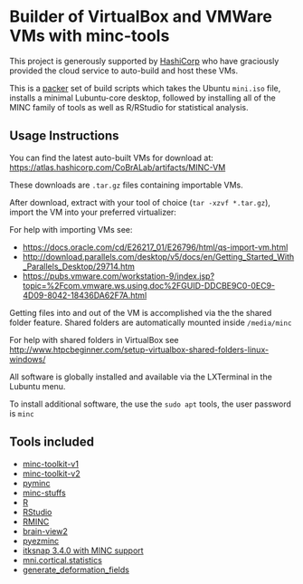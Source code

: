 # Builder of VirtualBox and VMWare VMs with minc-tools

This project is generously supported by [HashiCorp](https://www.hashicorp.com/)
who have graciously provided the cloud service to auto-build and host these VMs.

This is a [packer](https://www.packer.io/) set of build scripts which takes
the Ubuntu ``mini.iso`` file, installs a minimal Lubuntu-core desktop, followed
by installing all of the MINC family of tools as well as R/RStudio for
statistical analysis.

## Usage Instructions

You can find the latest auto-built VMs for download at:
<https://atlas.hashicorp.com/CoBrALab/artifacts/MINC-VM>

These downloads are ``.tar.gz`` files containing importable VMs.

After download, extract with your tool of choice (``tar -xzvf *.tar.gz``),
import the VM into your preferred virtualizer:

For help with importing VMs see:

-   <https://docs.oracle.com/cd/E26217_01/E26796/html/qs-import-vm.html>
-   <http://download.parallels.com/desktop/v5/docs/en/Getting_Started_With_Parallels_Desktop/29714.htm>
-   <https://pubs.vmware.com/workstation-9/index.jsp?topic=%2Fcom.vmware.ws.using.doc%2FGUID-DDCBE9C0-0EC9-4D09-8042-18436DA62F7A.html>

Getting files into and out of the VM is accomplished via the the shared folder
feature. Shared folders are automatically mounted inside ``/media/minc``

For help with shared folders in VirtualBox see <http://www.htpcbeginner.com/setup-virtualbox-shared-folders-linux-windows/>

All software is globally installed and available via the LXTerminal in
the Lubuntu menu.

To install additional software, the use the ``sudo apt`` tools, the user
password is ``minc``

## Tools included

-   [minc-toolkit-v1](https://github.com/BIC-MNI/minc-toolkit)
-   [minc-toolkit-v2](https://github.com/BIC-MNI/minc-toolkit-v2)
-   [pyminc](https://github.com/Mouse-Imaging-Centre/pyminc)
-   [minc-stuffs](https://github.com/Mouse-Imaging-Centre/minc-stuffs)
-   [R](https://www.r-project.org/)
-   [RStudio](https://www.rstudio.com)
-   [RMINC](https://github.com/Mouse-Imaging-Centre/RMINC)
-   [brain-view2](https://github.com/Mouse-Imaging-Centre/brain-view2)
-   [pyezminc](https://github.com/BIC-MNI/pyezminc)
-   [itksnap 3.4.0 with MINC support](https://github.com/vfonov/itksnap3)
-   [mni.cortical.statistics](https://github.com/BIC-MNI/mni.cortical.statistics)
-   [generate_deformation_fields](https://github.com/Mouse-Imaging-Centre/generate_deformation_fields)
